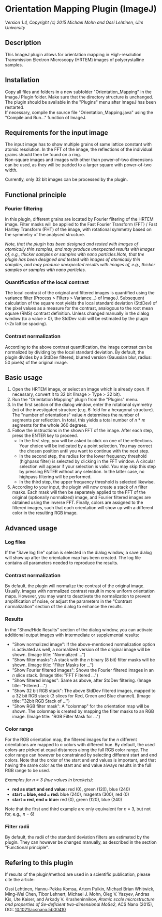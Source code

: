 # Orientation Mapping Plugin (ImageJ)

*Version 1.4, Copyright (c) 2015 Michael Mohn and Ossi Lehtinen, Ulm University*

## Description
This ImageJ plugin allows for orientation mapping in High-resolution Transmission Electron Microscopy (HRTEM) images of polycrystalline samples.

## Installation
Copy all files and folders in a new subfolder "Orientation_Mapping" in the ImageJ Plugin folder. Make sure that the directory structure is unchanged.
The plugin should be available in the "Plugins" menu after ImageJ has been restarted.  
If necessary, compile the source file "Orientation_Mapping.java" using the "Compile and Run..." function of ImageJ.


## Requirements for the input image
The input image has to show multiple grains of same lattice constant with atomic resolution. In the FFT of the image, the reflections of the individual grains should then be found on a ring.  
Non-square images and images with other than power-of-two dimensions can be used, as they will be padded to a larger square with power-of-two width.

Currently, only 32 bit images can be processed by the plugin.


## Functional principle

### Fourier filtering
In this plugin, different grains are located by Fourier filtering of the HRTEM image. Filter masks will be applied to the Fast Fourier Transform (FFT) / Fast Hartley Transform (FHT) of the image, with rotational symmetry based on the symmetry of the analysed structure.

*Note, that the plugin has been designed and tested with images of atomically thin samples, and may produce unexpected results with images of, e.g., thicker samples or samples with nano particles.Note, that the plugin has been designed and tested with images of atomically thin samples, and may produce unexpected results with images of, e.g., thicker samples or samples with nano particles.*

### Quantification of the local contrast
The local contrast of the original and filtered images is quantified using the variance filter (Process > Filters > Variance...) of ImageJ. Subsequent calculation of the square root yields the local standard deviation (StdDev) of the pixel values as a measure for the contrast, analogous to the root mean square (RMS) contrast definition.
Unless changed manually in the dialog window (to a value > 0), the StdDev radii will be estimated by the plugin (~2x lattice spacing).

### Contrast normalization
According to the above contrast quantification, the image contrast can be normalized by dividing by the local standard deviation. By default, the plugin divides by a StdDev filtered, blurred version (Gaussian blur, radius: 50 pixels) of the original image.


## Basic usage
1. Open the HRTEM image, or select an image which is already open. If necessary, convert it to 32 bit (Image > Type > 32 bit).
2. Run the "Orientation Mapping" plugin from the "Plugins" menu.
3. In the first section of the dialog window, enter the rotational symmetry (*m*) of the investigated structure (e.g. 6-fold for a hexagonal structure). The "number of orientations" value *n* determines the number of segments per reflection. In total, this yields a total number of *n* \* *m* segments for the whole 360 degrees.
4. Follow the instructions in the shown FFT of the image. After each step, press the ENTER key to proceed.  
    * In the first step, you will be asked to click on one of the reflections. Your choice will be indicated by a point selection. You may correct the chosen position until you want to continue with the next step.
    * In the second step, the radius for the lower frequency threshold (highpass filter) is selected by clicking in the FFT window. A circular selection will appear if your selection is valid. You may skip this step by pressing ENTER without any selection. In the latter case, no highpass filtering will be performed.
    * In the third step, the upper frequency threshold is selected likewise.
5. According to your input, the plugin will now create a stack of *n* filter masks. Each mask will then be separately applied to the FFT of the original (optionally normalized) image, and Fourier filtered images are obtained using the inverse FFT. Finally, colors are assigned to the  filtered images, such that each orientation will show up with a different color in the resulting RGB image.


## Advanced usage

### Log files
If the "Save log file" option is selected in the dialog window, a save dialog will show up after the orientation map has been created. The log file contains all parameters needed to reproduce the results.

### Contrast normalization
By default, the plugin will normalize the contrast of the original image. Usually, images with normalized contrast result in more uniform orientation maps. However, you may want to deactivate the normalization to prevent amplification of noise, or adjust the parameters in the "Contrast normalization" section of the dialog to enhance the results.

### Results
In the "Show/Hide Results" section of the dialog window, you can activate additional output images with intermediate or supplemental results:

* "Show normalized image": If the above-mentioned normalization option is activated as well, a normalized version of the original image will be shown. (Image title: "Normalized ...")
* "Show filter masks": A stack with the *n* binary (8 bit) filter masks will be shown. (Image title: "Filter Masks for ...")
* "Show Fourier filtered images": Shows the Fourier filtered images in an *n* slice stack. (Image title: "FFT Filtered ...")
* "Show filtered images": Same as above, after StdDev filtering. (Image title: "Filtered ...")
* "Show 32 bit RGB stack": The above StdDev filtered images, mapped to a 32 bit RGB stack (3 slices for Red, Green and Blue channel). (Image title: "32bit RGB Stack of ...")
* "Show RGB filter mask": A "colormap" for the orientation map will be shown. The colormap is created by mapping the filter masks to an RGB image. (Image title: "RGB Filter Mask for ...")

### Color range
For the RGB orientation map, the filtered images for the *n* different orientations are mapped to *n* colors with different hue. By default, the used colors are picked at equal distances along the full RGB color range. The color range can however be constrained by selecting different start and end colors. Note that the order of the start and end values is important, and that having the same color as the start and end value always results in the full RGB range to be used.

*Examples for n = 3 (hue values in brackets):*

* **red as start and end value:** red (0), green (120), blue (240)
* **start = blue, end = red:** blue (240), magenta (300), red (0)
* **start = red, end = blue:** red (0), green (120), blue (240)

Note that the first and third example are only equivalent for *n* = 3, but not for, e.g., *n* = 6!

### Filter radii
By default, the radii of the standard deviation filters are estimated by the plugin. They can however be changed manually, as described in the section "Functional principle".

## Refering to this plugin
If results of the plugin/method are used in a scientific publication, please cite the article:

Ossi Lehtinen, Hannu-Pekka Komsa, Artem Pulkin, Michael Brian Whitwick, Ming-Wei Chen, Tibor Lehnert, Michael J. Mohn, Oleg V. Yazyev, Andras Kis, Ute Kaiser, and Arkady V. Krasheninnikov, *Atomic scale microstructure and properties of Se-deficient two-dimensional MoSe2*, ACS Nano (2015), DOI: [10.1021/acsnano.5b00410](http://dx.doi.org/10.1021/acsnano.5b00410)


